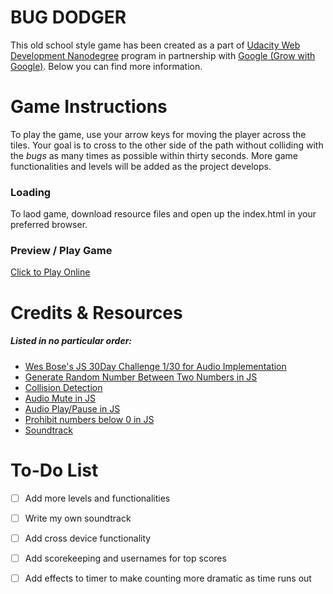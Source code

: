 # BUG DODGER
This old school style game has been created as a part of [Udacity Web Development Nanodegree](https://in.udacity.com/google-india-scholarships) program in partnership with [Google (Grow with Google)](https://grow.google/). Below you can find more information.

# Game Instructions
To play the game, use your arrow keys for moving the player across the tiles. Your goal is to cross to the other side of the path without colliding with the *bugs* as many times as possible within thirty seconds. 
More game functionalities and levels will be added as the project develops.
### Loading
To laod game, download resource files and open up the index.html in your preferred browser. 
### Preview / Play Game
 [Click to Play Online](https://javamajk.github.io/bug-dodger/)

# Credits & Resources
##### Listed in no particular order:
* [Wes Bose's JS 30Day Challenge 1/30 for Audio Implementation](https://www.youtube.com/watch?v=VuN8qwZoego)
* [Generate Random Number Between Two Numbers in JS](https://stackoverflow.com/questions/4959975/generate-random-number-between-two-numbers-in-javascript)
* [Collision Detection](https://stackoverflow.com/a/32574379)
* [Audio Mute in JS](https://stackoverflow.com/questions/13810085/html5-audio-display-only-play-pause-and-mute-buttons)
* [Audio Play/Pause in JS](https://stackoverflow.com/questions/27368778/how-to-toggle-audio-play-pause-with-one-button-or-link)
* [Prohibit numbers below 0 in JS](https://stackoverflow.com/questions/4924842/javascript-math-object-methods-negatives-to-zero)
* [Soundtrack](https://freesound.org/people/joshuaempyre/sounds/251461/)

# To-Do List
- [ ] Add more levels and functionalities
- [ ] Write my own soundtrack
- [ ] Add cross device functionality
- [ ] Add scorekeeping and usernames for top scores
- [ ] Add effects to timer to make counting more dramatic as time runs out


